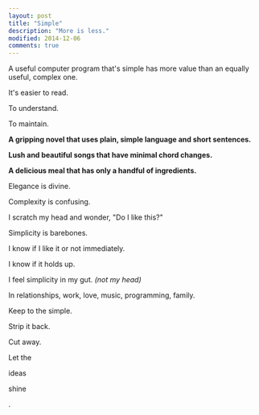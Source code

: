 ```yaml
---
layout: post
title: "Simple"
description: "More is less."
modified: 2014-12-06
comments: true
---
```

A useful computer program that's simple has more value than an equally useful, complex one.

It's easier to read.

To understand.

To maintain.

**A gripping novel that uses plain, simple language and short sentences.**

**Lush and  beautiful songs that have minimal chord changes.**

**A delicious meal that has only a handful of ingredients.**

Elegance is divine.

Complexity is confusing.

I scratch my head and wonder, "Do I like this?"

Simplicity is barebones.

I know if I like it or not immediately.

I know if it holds up.

I feel simplicity in my gut.  *(not my head)*

In relationships, work, love, music, programming, family.

Keep to the simple.

Strip it back.

Cut away.

Let the

ideas

shine

.
